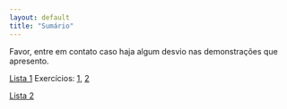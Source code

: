 ```yaml
---
layout: default
title: "Sumário"
---
```

Favor, entre em contato caso haja algum desvio nas demonstrações que apresento.

[Lista 1](list1/)
Exercícios: <a href="list1/#l1ex1">1</a>, <a href="list1/#l1ex2">2</a> 

[Lista 2](list2/)
